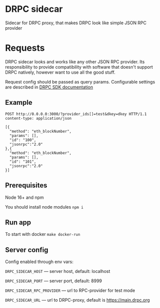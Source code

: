# DRPC sidecar

Sidecar for DRPC proxy, that makes DRPC look like simple JSON RPC provider

# Requests

DRPC sidecar looks and works like any other JSON RPC provider. Its responsibility to provide compatibility with software
that doesn't support DRPC natively, however want to use all the good stuff.

Request config should be passed as query params.
Configurable settings are described in [DRPC SDK documentation](https://p2p-org.github.io/drpc-client/modules.html#ProviderSettings)

## Example

```
POST http://0.0.0.0:3000/?provider_ids[]=test&dkey=dkey HTTP/1.1
content-type: application/json

[{
  "method": "eth_blockNumber",
  "params": [],
  "id": "100",
  "jsonrpc":"2.0"
},{
  "method": "eth_blockNumber",
  "params": [],
  "id": "101",
  "jsonrpc":"2.0"
}]
```

## Prerequisites

Node 16+ and npm

You should install node modules
`npm i`

## Run app

To start with docker
`make docker-run`

## Server config

Config enabled through env vars:

`DRPC_SIDECAR_HOST` — server host, default: localhost

`DRPC_SIDECAR_PORT` — server port, default: 8999

`DRPC_SIDECAR_RPC_PROVIDER` — url to RPC-provider for test mode

`DRPC_SIDECAR_URL` — url to DRPC-proxy, default is https://main.drpc.org
